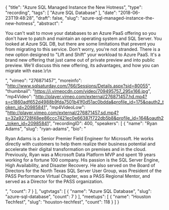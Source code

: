 {
  "title": "Azure SQL Managed Instance the New Hotness",
  "type": "recording",
  "tags": [
    "Azure SQL Database"
  ],
  "date": "2018-06-23T19:48:28",
  "draft": false,
  "slug": "azure-sql-managed-instance-the-new-hotness",
  "abstract": "<p>You can't wait to move your databases to an Azure PaaS offering so you don't have to patch and maintain an operating system and SQL Server.  You looked at Azure SQL DB, but there are some limitations that prevent you from migrating to this service. Don't worry, you're not stranded.  There is a new option designed to \"Lift and Shift\" your workload to Azure PaaS.  It's a brand new offering that just came out of private preview and into public preview.  We'll discuss this new offering, its advantages, and how you can migrate with ease.\r\n</p>",
  "vimeo": "276871457",
  "moreinfo": "http://www.sqlsaturday.com/766/Sessions/Details.aspx?sid=80055",
  "thumbnail": "https://i.vimeocdn.com/video/709495757_295x166.jpg",
  "mp4Video": "http://player.vimeo.com/external/276871457.hd.mp4?s=c1860adf652d4988b9fda7501b41f0d51ac0bdda&profile_id=175&oauth2_token_id=20985841",
  "mp4VideoLow": "http://player.vimeo.com/external/276871457.sd.mp4?s=32a92728f48ee86ccc7421ec0e66387f722db5b8&profile_id=164&oauth2_token_id=20985841",
  "recordingID": 400,
  "speakers": [
    {
      "name": "Ryan Adams",
      "slug": "ryan-adams",
      "bio": "<p>Ryan Adams is a Senior Premier Field Engineer for Microsoft.  He works directly with customers to help them realize their business potential and accelerate their digital transformation on premises and in the cloud. Previously, Ryan was a Microsoft Data Platform MVP and spent 19 years working for a fortune 100 company.  His passion is the SQL Server Engine, High Availability, and Disaster Recovery. He also served on the Board of Directors for the North Texas SQL Server User Group, was President of the PASS Performance Virtual Chapter, was a PASS Regional Mentor, and served as a Director for the PASS organization.</p>",
      "count": 7
    }
  ],
  "ugtvtags": [
    {
      "name": "Azure SQL Database",
      "slug": "azure-sql-database",
      "count": 7
    }
  ],
  "meetups": [
    {
      "name": "Houston Techfest",
      "slug": "houston-techfest",
      "count": 118
    }
  ]
}